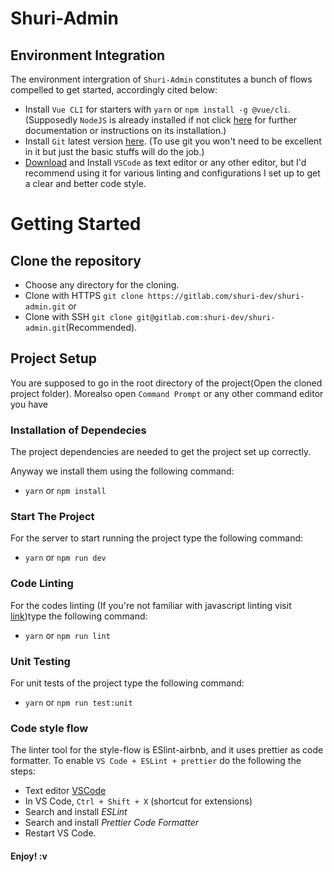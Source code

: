 # Shuri-Admin

## Environment Integration

The environment intergration of `Shuri-Admin` constitutes a bunch of flows compelled to get started, accordingly cited below:

- Install `Vue CLI` for starters with `yarn` or `npm install -g @vue/cli`.
  (Supposedly `NodeJS` is already installed if not click [here](https://nodejs.org/) for further documentation or instructions on its installation.)
- Install `Git` latest version [here](https://git-scm.com/downloads).
  (To use git you won't need to be excellent in it but just the basic stuffs will do the job.)
- [Download](https://code.visualstudio.com/download) and Install `VSCode` as text editor or any other editor, but I'd recommend using it for various linting and configurations I set up to get a clear and better code style.

# Getting Started

## Clone the repository

- Choose any directory for the cloning.
- Clone with HTTPS `git clone https://gitlab.com/shuri-dev/shuri-admin.git` or
- Clone with SSH `git clone git@gitlab.com:shuri-dev/shuri-admin.git`(Recommended).

## Project Setup

You are supposed to go in the root directory of the project(Open the cloned project folder).
Morealso open `Command Prompt` or any other command editor you have

### Installation of Dependecies

The project dependencies are needed to get the project set up correctly.

Anyway we install them using the following command:

- `yarn` or `npm install`

### Start The Project

For the server to start running the project type the following command:

- `yarn` or `npm run dev`

### Code Linting

For the codes linting (If you're not familiar with javascript linting visit [link](www.javascriptlint.com/))type the following command:

- `yarn` or `npm run lint`

### Unit Testing

For unit tests of the project type the following command:

- `yarn` or `npm run test:unit`

### Code style flow

The linter tool for the style-flow is ESlint-airbnb, and it uses prettier as code formatter.
To enable `VS Code + ESLint + prettier` do the following the steps:

- Text editor [VSCode](https://code.visualstudio.com)
- In VS Code, `Ctrl + Shift + X` (shortcut for extensions)
- Search and install _ESLint_
- Search and install _Prettier Code Formatter_
- Restart VS Code.

#### Enjoy! :v 
